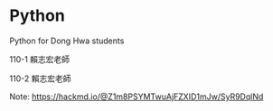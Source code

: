 # Python
Python for Dong Hwa students

110-1 賴志宏老師

110-2 賴志宏老師

Note: https://hackmd.io/@Z1m8PSYMTwuAjFZXID1mJw/SyR9DqlNd
